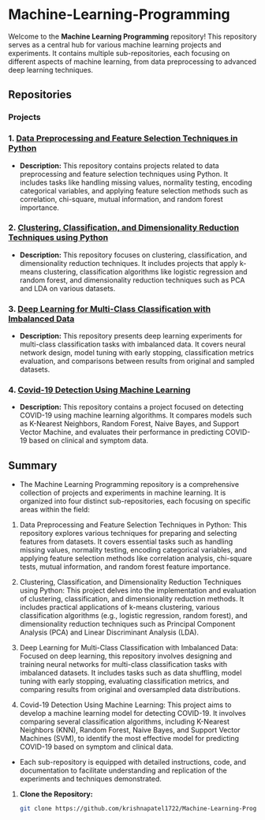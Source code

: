 # Machine-Learning-Programming

Welcome to the **Machine Learning Programming** repository! This repository serves as a central hub for various machine learning projects and experiments. It contains multiple sub-repositories, each focusing on different aspects of machine learning, from data preprocessing to advanced deep learning techniques.

## Repositories
### Projects

### 1. [Data Preprocessing and Feature Selection Techniques in Python](./Data%20Preprocessing%20and%20Feature%20Selection%20Techniques%20in%20Python/)
   - **Description:** This repository contains projects related to data preprocessing and feature selection techniques using Python. It includes tasks like handling missing values, normality testing, encoding categorical variables, and applying feature selection methods such as correlation, chi-square, mutual information, and random forest importance.

### 2. [Clustering, Classification, and Dimensionality Reduction Techniques using Python](./Clustering%2C%20Classification%2C%20and%20Dimensionality%20Reduction%20Techniques%20using%20Python/)
   - **Description:** This repository focuses on clustering, classification, and dimensionality reduction techniques. It includes projects that apply k-means clustering, classification algorithms like logistic regression and random forest, and dimensionality reduction techniques such as PCA and LDA on various datasets.

### 3. [Deep Learning for Multi-Class Classification with Imbalanced Data](./Deep%20Learning%20for%20Multi-Class%20Classification%20with%20Imbalanced%20Data/)
   - **Description:** This repository presents deep learning experiments for multi-class classification tasks with imbalanced data. It covers neural network design, model tuning with early stopping, classification metrics evaluation, and comparisons between results from original and sampled datasets.

### 4. [Covid-19 Detection Using Machine Learning](./Covid-19%20Detection%20Using%20Machine%20Learning/)
   - **Description:** This repository contains a project focused on detecting COVID-19 using machine learning algorithms. It compares models such as K-Nearest Neighbors, Random Forest, Naive Bayes, and Support Vector Machine, and evaluates their performance in predicting COVID-19 based on clinical and symptom data.


## Summary

- The Machine Learning Programming repository is a comprehensive collection of projects and experiments in machine learning. It is organized into four distinct sub-repositories, each focusing on specific areas within the field:

1. Data Preprocessing and Feature Selection Techniques in Python: This repository explores various techniques for preparing and selecting features from datasets. It covers essential tasks such as handling missing values, normality testing, encoding categorical variables, and applying feature selection methods like correlation analysis, chi-square tests, mutual information, and random forest feature importance.

2. Clustering, Classification, and Dimensionality Reduction Techniques using Python: This project delves into the implementation and evaluation of clustering, classification, and dimensionality reduction methods. It includes practical applications of k-means clustering, various classification algorithms (e.g., logistic regression, random forest), and dimensionality reduction techniques such as Principal Component Analysis (PCA) and Linear Discriminant Analysis (LDA).

3. Deep Learning for Multi-Class Classification with Imbalanced Data: Focused on deep learning, this repository involves designing and training neural networks for multi-class classification tasks with imbalanced datasets. It includes tasks such as data shuffling, model tuning with early stopping, evaluating classification metrics, and comparing results from original and oversampled data distributions.

4. Covid-19 Detection Using Machine Learning: This project aims to develop a machine learning model for detecting COVID-19. It involves comparing several classification algorithms, including K-Nearest Neighbors (KNN), Random Forest, Naive Bayes, and Support Vector Machines (SVM), to identify the most effective model for predicting COVID-19 based on symptom and clinical data.

- Each sub-repository is equipped with detailed instructions, code, and documentation to facilitate understanding and replication of the experiments and techniques demonstrated.


1. **Clone the Repository:**
   ```bash
   git clone https://github.com/krishnapatel1722/Machine-Learning-Programming.git

